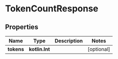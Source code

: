 
# TokenCountResponse

## Properties
| Name | Type | Description | Notes |
| ------------ | ------------- | ------------- | ------------- |
| **tokens** | **kotlin.Int** |  |  [optional] |




